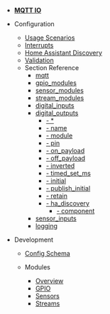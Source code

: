 - [**MQTT IO**](/)

- Configuration

  - [Usage Scenarios](config/scenarios.md)
  - [Interrupts](config/interrupts.md)
  - [Home Assistant Discovery](config/ha_discovery.md)
  - [Validation](config/validation.md)
  - Section Reference
    - [mqtt](config/reference/mqtt/)
    - [gpio_modules](config/reference/gpio_modules/)
    - [sensor_modules](config/reference/sensor_modules/)
    - [stream_modules](config/reference/stream_modules/)
    - [digital_inputs](config/reference/digital_inputs/)
    - [digital_outputs](config/reference/digital_outputs/)
        - [- *](config/reference/digital_outputs/?id=digital_outputs-star)
        - [- name](config/reference/digital_outputs/?id=digital_outputs-star-name)
        - [- module](config/reference/digital_outputs/?id=digital_outputs-star-module)
        - [- pin](config/reference/digital_outputs/?id=digital_outputs-star-pin)
        - [- on_payload](config/reference/digital_outputs/?id=digital_outputs-star-on_payload)
        - [- off_payload](config/reference/digital_outputs/?id=digital_outputs-star-off_payload)
        - [- inverted](config/reference/digital_outputs/?id=digital_outputs-star-inverted)
        - [- timed_set_ms](config/reference/digital_outputs/?id=digital_outputs-star-timed_set_ms)
        - [- initial](config/reference/digital_outputs/?id=digital_outputs-star-initial)
        - [- publish_initial](config/reference/digital_outputs/?id=digital_outputs-star-publish_initial)
        - [- retain](config/reference/digital_outputs/?id=digital_outputs-star-retain)
        - [- ha_discovery](config/reference/digital_outputs/?id=digital_outputs-star-ha_discovery)
          - [- component](config/reference/digital_outputs/?id=digital_outputs-star-ha_discovery-component)
    - [sensor_inputs](config/reference/sensor_inputs/)
    - [logging](config/reference/logging/)

- Development

  - [Config Schema](dev/config_schema.md)

  - Modules

    - [Overview](dev/modules/overview.md)
    - [GPIO](dev/modules/gpio.md)
    - [Sensors](dev/modules/sensors.md)
    - [Streams](dev/modules/streams.md)